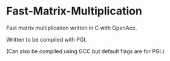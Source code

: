 # Fast-Matrix-Multiplication

Fast matrix multiplication written in C with OpenAcc.

Written to be compiled with PGI. 

(Can also be compiled using GCC but default flags are for PGI.)
